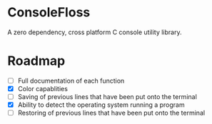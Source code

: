 # ConsoleFloss
A zero dependency, cross platform C console utility library.
# Roadmap
- [ ] Full documentation of each function
- [X] Color capablities
- [ ] Saving of previous lines that have been put onto the terminal
- [X] Ability to detect the operating system running a program
- [ ] Restoring of previous lines that have been put onto the terminal
